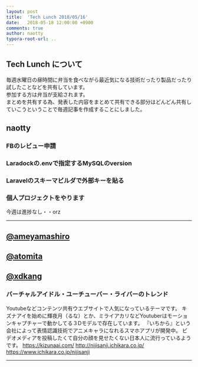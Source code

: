 ```yaml
---
layout: post
title:  'Tech Lunch 2018/05/16'
date:   2018-05-18 12:00:00 +0900
comments: true
author: naotty
typora-root-url: ..
---
```


## Tech Lunch について

毎週水曜日の昼時間に弁当を食べながら最近気になる技術だったり製品だったり試したことなどを共有しています。  
参加する方は弁当が支給されます。  
まとめを共有する為、発表した内容をまとめて共有できる部分はどんどん共有していこうということで毎週記事を作成することにしました。  

## naotty

### FBのレビュー申請

### Laradockの.envで指定するMySQLのversion

### Laravelのスキーマビルダで外部キーを貼る


### 個人プロジェクトをやります
今週は進捗なし・・orz


----

## [@ameyamashiro](https://github.com/ameyamashiro)




## [@atomita](https://github.com/atomita)



## [@xdkang](https://github.com/xdkang)

### バーチャルアイドル・ユーチューバー・ライバーのトレンド

Youtubeなどコンテンツ共有ウエブサイトで人気になっているテーマです。
キズナアイを始めに輝夜月（るな）とか、ミライアカリなどYoutuberはモーションキャプチャーで動かしてる３Dモデルで存在しています。
『いちから』という会社によって表情認識技術でアニメキャラになれるスマホアプリが開発中。
ビデオメディアを投稿したくて自分の顔を見せたくない日本人に流行っているようです。
https://kizunaai.com/
http://nijisanji.ichikara.co.jp/
https://www.ichikara.co.jp/nijisanji

----
